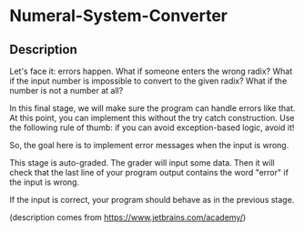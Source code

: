 # Numeral-System-Converter

## Description

Let's face it: errors happen. What if someone enters the wrong radix? What if the input number is impossible to convert to the given radix? What if the number is not a number at all?

In this final stage, we will make sure the program can handle errors like that. At this point, you can implement this without the try catch construction. Use the following rule of thumb: if you can avoid exception-based logic, avoid it!

So, the goal here is to implement error messages when the input is wrong.

This stage is auto-graded. The grader will input some data. Then it will check that the last line of your program output contains the word "error" if the input is wrong.

If the input is correct, your program should behave as in the previous stage.

(description comes from https://www.jetbrains.com/academy/)

